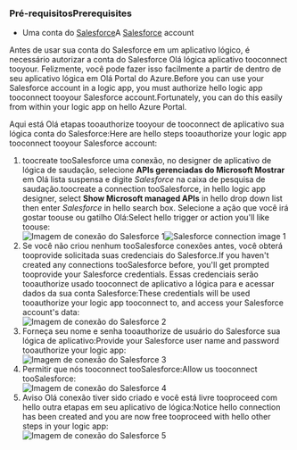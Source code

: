### <a name="prerequisites"></a><span data-ttu-id="22130-101">Pré-requisitos</span><span class="sxs-lookup"><span data-stu-id="22130-101">Prerequisites</span></span>
* <span data-ttu-id="22130-102">Uma conta do [Salesforce](https://salesforce.com)</span><span class="sxs-lookup"><span data-stu-id="22130-102">A [Salesforce](https://salesforce.com) account</span></span>  

<span data-ttu-id="22130-103">Antes de usar sua conta do Salesforce em um aplicativo lógico, é necessário autorizar a conta do Salesforce Olá lógica aplicativo tooconnect tooyour. Felizmente, você pode fazer isso facilmente a partir de dentro de seu aplicativo lógica em Olá Portal do Azure.</span><span class="sxs-lookup"><span data-stu-id="22130-103">Before you can use your Salesforce account in a logic app, you must authorize hello logic app tooconnect tooyour Salesforce account.Fortunately, you can do this easily from within your logic app on hello Azure Portal.</span></span>  

<span data-ttu-id="22130-104">Aqui está Olá etapas tooauthorize tooyour de tooconnect de aplicativo sua lógica conta do Salesforce:</span><span class="sxs-lookup"><span data-stu-id="22130-104">Here are hello steps tooauthorize your logic app tooconnect tooyour Salesforce account:</span></span>  

1. <span data-ttu-id="22130-105">toocreate tooSalesforce uma conexão, no designer de aplicativo de lógica de saudação, selecione **APIs gerenciadas do Microsoft Mostrar** em Olá lista suspensa e digite *Salesforce* na caixa de pesquisa de saudação.</span><span class="sxs-lookup"><span data-stu-id="22130-105">toocreate a connection tooSalesforce, in hello logic app designer, select **Show Microsoft managed APIs** in hello drop down list then enter *Salesforce* in hello search box.</span></span> <span data-ttu-id="22130-106">Selecione a ação que você irá gostar toouse ou gatilho Olá:</span><span class="sxs-lookup"><span data-stu-id="22130-106">Select hello trigger or action you'll like toouse:</span></span>  
   <span data-ttu-id="22130-107">![Imagem de conexão do Salesforce 1](./media/connectors-create-api-salesforce/salesforce-1.png)</span><span class="sxs-lookup"><span data-stu-id="22130-107">![Salesforce connection image 1](./media/connectors-create-api-salesforce/salesforce-1.png)</span></span>  
2. <span data-ttu-id="22130-108">Se você não criou nenhum tooSalesforce conexões antes, você obterá tooprovide solicitada suas credenciais do Salesforce.</span><span class="sxs-lookup"><span data-stu-id="22130-108">If you haven't created any connections tooSalesforce before, you'll get prompted tooprovide your Salesforce credentials.</span></span> <span data-ttu-id="22130-109">Essas credenciais serão tooauthorize usado tooconnect de aplicativo a lógica para e acessar dados da sua conta Salesforce:</span><span class="sxs-lookup"><span data-stu-id="22130-109">These credentials will be used tooauthorize your logic app tooconnect to, and access your Salesforce account's data:</span></span>  
   ![Imagem de conexão do Salesforce 2](./media/connectors-create-api-salesforce/salesforce-2.png)  
3. <span data-ttu-id="22130-111">Forneça seu nome e senha tooauthorize de usuário do Salesforce sua lógica de aplicativo:</span><span class="sxs-lookup"><span data-stu-id="22130-111">Provide your Salesforce user name and password tooauthorize your logic app:</span></span>  
   ![Imagem de conexão do Salesforce 3](./media/connectors-create-api-salesforce/salesforce-3.png)  
4. <span data-ttu-id="22130-113">Permitir que nós tooconnect tooSalesforce:</span><span class="sxs-lookup"><span data-stu-id="22130-113">Allow us tooconnect tooSalesforce:</span></span>  
   ![Imagem de conexão do Salesforce 4](./media/connectors-create-api-salesforce/salesforce-4.png)  
5. <span data-ttu-id="22130-115">Aviso Olá conexão tiver sido criado e você está livre tooproceed com hello outra etapas em seu aplicativo de lógica:</span><span class="sxs-lookup"><span data-stu-id="22130-115">Notice hello connection has been created and you are now free tooproceed with hello other steps in your logic app:</span></span>  
   ![Imagem de conexão do Salesforce 5](./media/connectors-create-api-salesforce/salesforce-5.png)  


